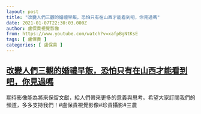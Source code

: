 ```yaml
---
layout: post
title: "改變人們三觀的婚禮早飯，恐怕只有在山西才能看到吧，你見過嗎"
date: 2021-01-07T22:30:03.000Z
author: 盧保貴視覺影像
from: https://www.youtube.com/watch?v=xafpBgNtKsE
tags: [ 盧保貴 ]
categories: [ 盧保貴 ]
---
```

<!--1610058603000-->
[改變人們三觀的婚禮早飯，恐怕只有在山西才能看到吧，你見過嗎](https://www.youtube.com/watch?v=xafpBgNtKsE)
------

<div>
期待影像能為將來保留文獻，給人們帶來更多的意義與思考。希望大家訂閱我們的頻道，多多支持我們！#盧保貴視覺影像#珍貴攝影#三農
</div>
